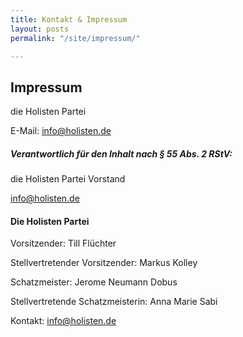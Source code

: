 ```yaml
---
title: Kontakt & Impressum
layout: posts
permalink: "/site/impressum/"

---
```

## Impressum
die Holisten Partei

E-Mail: info@holisten.de


##### Verantwortlich für den Inhalt nach § 55 Abs. 2 RStV:
die Holisten Partei Vorstand

info@holisten.de



#### Die Holisten Partei

Vorsitzender: Till Flüchter

Stellvertretender Vorsitzender: Markus Kolley

Schatzmeister: Jerome Neumann Dobus

Stellvertretende Schatzmeisterin: Anna Marie Sabi


Kontakt: info@holisten.de